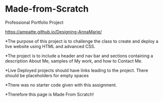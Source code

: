 # Made-from-Scratch

Professional Portfolio Project

https://ampatte.github.io/Designing-AnnaMarie/

*The purpose of this project is to challenge the class to create and deploy a live website using HTML and advanced CSS. 

*The project is to include a header and nav bar and sections containing a description About Me, samples of My work, and how to Contact Me.

*Live Deployed projects should have links leading to the project. There should be placeholders for empty spaces

*There was no starter code given with this assignment.

*Therefore this page is Made From Scratch!